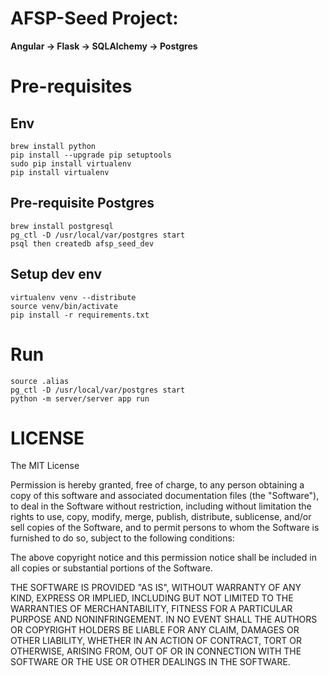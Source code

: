 # AFSP-Seed Project:
**Angular -> Flask -> SQLAlchemy -> Postgres**

# Pre-requisites 
## Env
```
brew install python
pip install --upgrade pip setuptools
sudo pip install virtualenv
pip install virtualenv
```

## Pre-requisite Postgres
```
brew install postgresql
pg_ctl -D /usr/local/var/postgres start
psql then createdb afsp_seed_dev
```

## Setup dev env
```
virtualenv venv --distribute
source venv/bin/activate
pip install -r requirements.txt
``` 

# Run
```
source .alias
pg_ctl -D /usr/local/var/postgres start
python -m server/server app run
```

# LICENSE
The MIT License

Permission is hereby granted, free of charge, to any person obtaining a copy
of this software and associated documentation files (the "Software"), to deal
in the Software without restriction, including without limitation the rights
to use, copy, modify, merge, publish, distribute, sublicense, and/or sell
copies of the Software, and to permit persons to whom the Software is
furnished to do so, subject to the following conditions:

The above copyright notice and this permission notice shall be included in
all copies or substantial portions of the Software.

THE SOFTWARE IS PROVIDED "AS IS", WITHOUT WARRANTY OF ANY KIND, EXPRESS OR
IMPLIED, INCLUDING BUT NOT LIMITED TO THE WARRANTIES OF MERCHANTABILITY,
FITNESS FOR A PARTICULAR PURPOSE AND NONINFRINGEMENT. IN NO EVENT SHALL THE
AUTHORS OR COPYRIGHT HOLDERS BE LIABLE FOR ANY CLAIM, DAMAGES OR OTHER
LIABILITY, WHETHER IN AN ACTION OF CONTRACT, TORT OR OTHERWISE, ARISING FROM,
OUT OF OR IN CONNECTION WITH THE SOFTWARE OR THE USE OR OTHER DEALINGS IN
THE SOFTWARE.
